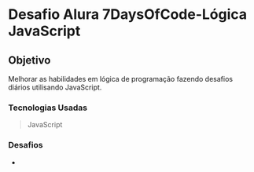 # Desafio Alura 7DaysOfCode-Lógica JavaScript
<h2>Objetivo</h2>
Melhorar as habilidades em lógica de programação fazendo desafios diários utilisando JavaScript.

### Tecnologias Usadas
> JavaScript

### Desafios
*

